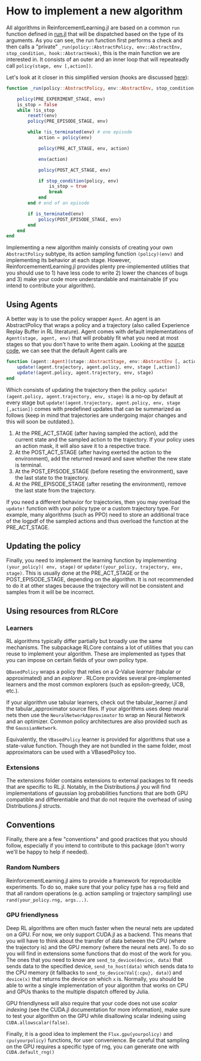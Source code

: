# How to implement a new algorithm

All algorithms in ReinforcementLearning.jl are based on a common `run` function defined in [run.jl](https://github.com/JuliaReinforcementLearning/ReinforcementLearning.jl/blob/master/src/ReinforcementLearningCore/src/core/run.jl) that will be dispatched based on the type of its arguments. As you can see, the run function first performs a check and then calls a "private" `_run(policy::AbstractPolicy, env::AbstractEnv, stop_condition, hook::AbstractHook)`, this is the main function we are interested in. It consists of an outer and an inner loop that will repeateadly call `policy(stage, env [,action])`. 

Let's look at it closer in this simplified version (hooks are discussed [here](./How_to_use_hooks.md)):

```julia
function _run(policy::AbstractPolicy, env::AbstractEnv, stop_condition, hook::AbstractHook)

    policy(PRE_EXPERIMENT_STAGE, env)
    is_stop = false
    while !is_stop
        reset!(env)
        policy(PRE_EPISODE_STAGE, env)

        while !is_terminated(env) # one episode
            action = policy(env)

            policy(PRE_ACT_STAGE, env, action)

            env(action)

            policy(POST_ACT_STAGE, env)

            if stop_condition(policy, env)
                is_stop = true
                break
            end
        end # end of an episode

        if is_terminated(env)
            policy(POST_EPISODE_STAGE, env)
        end
    end
end
```

Implementing a new algorithm mainly consists of creating your own `AbstractPolicy` subtype, its action sampling function `(policy)(env)` and implementing its behavior at each stage. However, ReinforcemementLearning.jl provides plenty pre-implemented utilities that you should use to 1) have less code to write 2) lower the chances of bugs and 3) make your code more understandable and maintainable (if you intend to contribute your algorithm). 

## Using Agents
A better way is to use the policy wrapper `Agent`. An agent is an AbstractPolicy that wraps a policy and a trajectory (also called Experience Replay Buffer in RL literature). Agent comes with default implementations of `Agent(stage, agent, env)` that will probably fit what you need at most stages so that you don't have to write them again. Looking at the [source code](./../../src/ReinforcementLearningCore/src/policies/agents/agent.jl/), we can see that the default Agent calls are  

```julia
function (agent::Agent)(stage::AbstractStage, env::AbstractEnv [, action])
    update!(agent.trajectory, agent.policy, env, stage [,action])
    update!(agent.policy, agent.trajectory, env, stage)
end
```

Which consists of updating the trajectory then the policy. `update!(agent.policy, agent.trajectory, env, stage)` is a no-op by default at every stage but `update!(agent.trajectory, agent.policy, env, stage [,action])` comes with predefined updates that can be summarized as follows (keep in mind that trajectories are undergoing major changes and this will soon be outdated.). 

1. At the PRE\_ACT\_STAGE (after having sampled the action), add the current state and the sampled action to the trajectory. If your policy uses an action mask, it will also save it to a respective trace.
2. At the POST\_ACT\_STAGE (after having exerted the action to the environment), add the returned reward and save whether the new state is terminal.
3. At the POST\_EPISODE\_STAGE (before reseting the environment), save the last state to the trajectory. 
4. At the PRE\_EPISODE\_STAGE (after reseting the environment), remove the last state from the trajectory. 

If you need a different behavior for trajectories, then you may overload the `update!` function with your policy type or a custom trajectory type. For example, many algorithms (such as PPO) need to store an additional trace of the logpdf of the sampled actions and thus overload the function at the PRE\_ACT\_STAGE.

## Updating the policy

Finally, you need to implement the learning function by implementing `(your_policy)( env, stage)` or `update!(your_policy, trajectory, env, stage)`. This is usually done at the PRE\_ACT\_STAGE or the POST\_EPISODE\_STAGE, depending on the algorithm. It is not recommended to do it at other stages because the trajectory will not be consistent and samples from it will be be incorrect.  

## Using resources from RLCore

### Learners

RL algorithms typically differ partially but broadly use the same mechanisms. The subpackage RLCore contains a lot of utilities that you can reuse to implement your algorithm. These are implemented as types that you can impose on certain fields of your own policy type.

`QBasedPolicy` wraps a policy that relies on a Q-Value _learner_ (tabular or approximated) and an _explorer_ . 
RLCore provides several pre-implemented learners and the most common explorers (such as epsilon-greedy, UCB, etc.). 

If your algorithm use tabular learners, check out the tabular_learner.jl and the tabular_approximator source files. If your algorithms uses deep neural nets then use the `NeuralNetworkApproximator` to wrap an Neural Network and an optimizer. Common policy architectures are also provided such as the `GaussianNetwork`.

Equivalently, the `VBasedPolicy` learner is provided for algorithms that use a state-value function. Though they are not bundled in the same folder, most approximators can be used with a VBasedPolicy too.

<!--- ### Batch samplers
 Since this is going to be outdated soon, I'll write this part later on when Trajectories.jl will be done -->


### Extensions

The extensions folder contains extensions to external packages to fit needs that are specific to RL.jl. Notably, in the Distributions.jl you will find implementations of gaussian log probabilities functions that are both GPU compatible and differentiable and that do not require the overhead of using Distributions.jl structs.

## Conventions
Finally, there are a few "conventions" and good practices that you should follow, especially if you intend to contribute to this package (don't worry we'll be happy to help if needed).
 
### Random Numbers
ReinforcementLearning.jl aims to provide a framework for reproducible experiments. To do so, make sure that your policy type has a `rng` field and that all random operations (e.g. action sampling or trajectory sampling) use `rand(your_policy.rng, args...)`.

### GPU friendlyness
Deep RL algorithms are often much faster when the neural nets are updated on a GPU. For now, we only support CUDA.jl as a backend. This means that you will have to think about the transfer of data between the CPU (where the trajectory is) and the GPU memory (where the neural nets are). To do so you will find in extensions some functions that do most of the work for you. The ones that you need to know are `send_to_device(device, data)` that sends data to the specified device, `send_to_host(data)` which sends data to the CPU memory (it fallbacks to `send_to_device(Val{:cpu}, data)`) and `device(x)` that returns the device on which `x` is. 
Normally, you should be able to write a single implementation of your algorithm that works on CPU and GPUs thanks to the multiple dispatch offered by Julia.

GPU friendlyness will also require that your code does not use _scalar indexing_ (see the CUDA.jl documentation for more information), make sure to test your algorithm on the GPU while disallowing scalar indexing using `CUDA.allowscalar(false)`.

Finally, it is a good idea to implement the `Flux.gpu(yourpolicy)` and `cpu(yourpolicy)` functions, for user convenience. Be careful that sampling on the GPU requires a specific type of rng, you can generate one with `CUDA.default_rng()`
